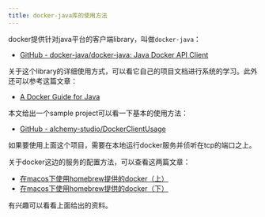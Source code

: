 ```yaml
---
title: docker-java库的使用方法
---
```


docker提供针对java平台的客户端library，叫做`docker-java`：

* [GitHub - docker-java/docker-java: Java Docker API Client](https://github.com/docker-java/docker-java)

关于这个library的详细使用方式，可以看它自己的项目文档进行系统的学习。此外还可以参考这篇文章：

* [A Docker Guide for Java](https://www.baeldung.com/docker-java-api)

本文给出一个sample project可以看一下基本的使用方法：

* [GitHub - alchemy-studio/DockerClientUsage](https://github.com/alchemy-studio/DockerClientUsage)

如果要使用上面这个项目，需要在本地运行docker服务并侦听在tcp的端口之上。

关于docker这边的服务的配置方法，可以查看这两篇文章：

* [在macos下使用homebrew提供的docker（上）](https://weinan.io/2020/02/20/docker.html)
* [在macos下使用homebrew提供的docker（下）](https://weinan.io/2020/02/24/docker.html)

有兴趣可以看看上面给出的资料。

